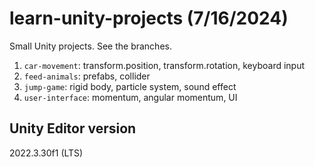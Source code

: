 # learn-unity-projects (7/16/2024)
Small Unity projects. See the branches.
1. `car-movement`: transform.position, transform.rotation, keyboard input
2. `feed-animals`: prefabs, collider
3. `jump-game`: rigid body, particle system, sound effect
4. `user-interface`: momentum, angular momentum, UI

## Unity Editor version
2022.3.30f1 (LTS)
